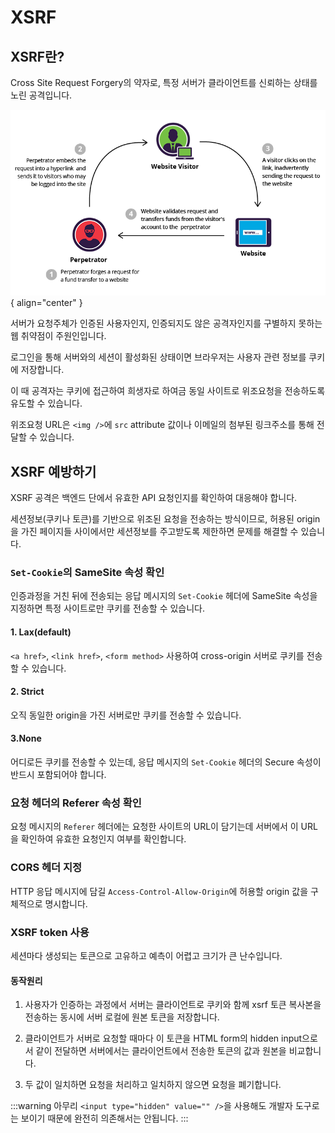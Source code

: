 # XSRF

## XSRF란?

Cross Site Request Forgery의 약자로, 특정 서버가 클라이언트를 신뢰하는 상태를 노린 공격입니다.

![XSRF](../image/xsrf.png){ align="center" }

서버가 요청주체가 인증된 사용자인지, 인증되지도 않은 공격자인지를 구별하지 못하는 웹 취약점이 주원인입니다.

로그인을 통해 서버와의 세션이 활성화된 상태이면 브라우저는 사용자 관련 정보를 쿠키에 저장합니다.

이 때 공격자는 쿠키에 접근하여 희생자로 하여금 동일 사이트로 위조요청을 전송하도록 유도할 수 있습니다.

위조요청 URL은 `<img />`에 `src` attribute 값이나 이메일의 첨부된 링크주소를 통해 전달할 수 있습니다.

## XSRF 예방하기

XSRF 공격은 백엔드 단에서 유효한 API 요청인지를 확인하여 대응해야 합니다.

세션정보(쿠키나 토큰)를 기반으로 위조된 요청을 전송하는 방식이므로, 허용된 origin을 가진 페이지들 사이에서만 세션정보를 주고받도록 제한하면 문제를 해결할 수 있습니다.

### `Set-Cookie`의 SameSite 속성 확인

인증과정을 거친 뒤에 전송되는 응답 메시지의 `Set-Cookie` 헤더에 SameSite 속성을 지정하면 특정 사이트로만 쿠키를 전송할 수 있습니다.

#### 1. Lax(default)

`<a href>`, `<link href>`, `<form method>` 사용하여 cross-origin 서버로 쿠키를 전송할 수 있습니다.

#### 2. Strict

오직 동일한 origin을 가진 서버로만 쿠키를 전송할 수 있습니다.

#### 3.None

어디로든 쿠키를 전송할 수 있는데, 응답 메시지의 `Set-Cookie` 헤더의 Secure 속성이 반드시 포함되어야 합니다.

### 요청 헤더의 Referer 속성 확인

요청 메시지의 `Referer` 헤더에는 요청한 사이트의 URL이 담기는데 서버에서 이 URL을 확인하여 유효한 요청인지 여부를 확인합니다.

### CORS 헤더 지정

HTTP 응답 메시지에 담길 `Access-Control-Allow-Origin`에 허용할 origin 값을 구체적으로 명시합니다.

### XSRF token 사용

세션마다 생성되는 토큰으로 고유하고 예측이 어렵고 크기가 큰 난수입니다.

#### 동작원리

1. 사용자가 인증하는 과정에서 서버는 클라이언트로 쿠키와 함께 xsrf 토큰 복사본을 전송하는 동시에 서버 로컬에 원본 토큰을 저장합니다.

2. 클라이언트가 서버로 요청할 때마다 이 토큰을 HTML form의 hidden input으로서 같이 전달하면 서버에서는 클라이언트에서 전송한 토큰의 값과 원본을 비교합니다.

3. 두 값이 일치하면 요청을 처리하고 일치하지 않으면 요청을 폐기합니다.

:::warning
아무리 `<input type="hidden" value="" />`을 사용해도 개발자 도구로는 보이기 때문에 완전히 의존해서는 안됩니다.
:::
